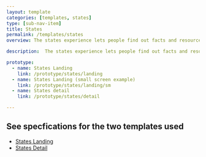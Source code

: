 ```yaml
---
layout: template
categories: [templates, states]
type: [sub-nav-item]
title: States
permalink: /templates/states
overview: The states experience lets people find out facts and resources for a state or territory.

description:  The states experience lets people find out facts and resources for a state or territory.

prototype:
  - name: States Landing
    link: /prototype/states/landing
  - name: States Landing (small screen example)
    link: /prototype/states/landing/sm
  - name: States detail
    link: /prototype/states/detail

---
```


## See specfications for the two templates used
- [States Landing](/templates/states/landing)
- [States Detail](/templates/states/detail)